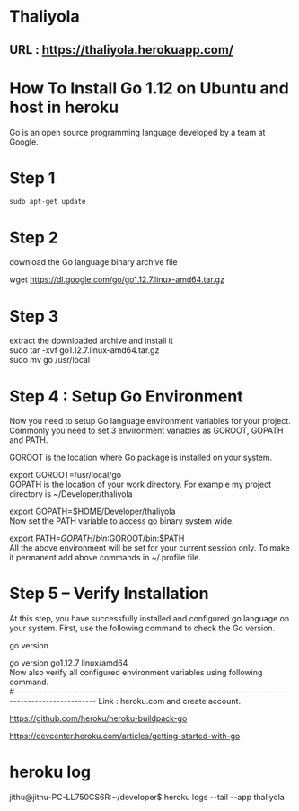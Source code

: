 # Thaliyola

## URL : https://thaliyola.herokuapp.com/

# How To Install Go 1.12 on Ubuntu and host in heroku <br>
Go is an open source programming language developed by a team at Google.<br>

# Step 1 <br>
  `sudo apt-get update`

# Step 2 <br>
download the Go language binary archive file <br>

wget https://dl.google.com/go/go1.12.7.linux-amd64.tar.gz <br>

# Step 3 <br>
extract the downloaded archive and install it <br>
sudo tar -xvf go1.12.7.linux-amd64.tar.gz <br>
sudo mv go /usr/local  <br>


# Step 4 : Setup Go Environment <br>
Now you need to setup Go language environment variables for your project.<br>
Commonly you need to set 3 environment variables as GOROOT, GOPATH and PATH.<br>

GOROOT is the location where Go package is installed on your system. <br>

export GOROOT=/usr/local/go <br>
GOPATH is the location of your work directory. For example my project directory is ~/Developer/thaliyola<br>

export GOPATH=$HOME/Developer/thaliyola<br>
Now set the PATH variable to access go binary system wide.<br>

export PATH=$GOPATH/bin:$GOROOT/bin:$PATH<br>
All the above environment will be set for your current session only. To make it permanent add above commands in ~/.profile file.<br>

# Step 5 – Verify Installation<br>
At this step, you have successfully installed and configured go language on your system. First, use the following command to check the Go version.<br>

go version<br>

go version go1.12.7 linux/amd64<br>
Now also verify all configured environment variables using following command.<br>
#----------------------------------------------------------------------------------------------------
Link : heroku.com  and create account. <br>

https://github.com/heroku/heroku-buildpack-go  <br>

https://devcenter.heroku.com/articles/getting-started-with-go <br>


# heroku log

jithu@jithu-PC-LL750CS6R:~/developer$ heroku logs --tail --app thaliyola









